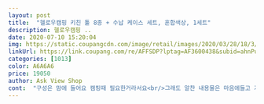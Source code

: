 ```yaml
---
layout: post 
title:  "헬로우캠핑 키친 툴 8종 + 수납 케이스 세트, 혼합색상, 1세트" 
description: 헬로우캠핑 ..
date: 2020-07-10 15:20:04 
img: https://static.coupangcdn.com/image/retail/images/2020/03/28/18/3/1fb01231-e3e6-4cf1-b0d2-28477ec9dd62.jpg 
linkUrl: https://link.coupang.com/re/AFFSDP?lptag=AF3600438&subid=ahnPublicAsk&pageKey=1409350571&itemId=2445623251&vendorItemId=70439343460&traceid=V0-113-5e440a813b0017ad 
categories: [1013] 
color: A6A6A6 
price: 19050 
author: Ask View Shop 
cont:  "구성은 맘에 들어요 캠핑때 필요한거라서요<br/>그래도 알찬 내용물은 마음에들고 가위는 분리되서 세척도쉽고 병따개 기능도있네요 가위집 칼집 있어서 위험하지않고 더 좋네요 캠핑갈땐 숟가락젓가락과 과일칼 정도만 더 넣으면 될듯합니다 가방샘새는 나지만 가격대비 좋습니다<br/>근데 가방에서 냄새가 너무 심하게 나네요 ㅠㅠ<br/>냄새 없애는 방법 없을까요??<br/>다른분들 후기처럼 가방냄새ㅠ 담배찌든냄새같기도하고 ㅠ 받자마자 바로 세제풀어 담궈뒀어요... <br/><br/>비누로 씻어서 말렸는데도 냄새가 없어지지 않는데.<br/>.<br/><br/>알차게 들어 있어요.<br/>특히 칼도 잘들고 근데 가위가 헐거워서 자꾸만 두개가 불리 됩니다.<br/>.<br/><br/>" 
---
```

